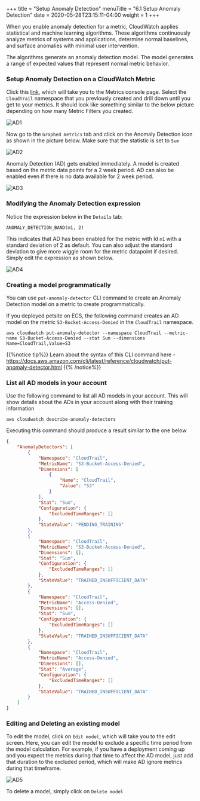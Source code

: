 +++
title = "Setup Anomaly Detection"
menuTitle = "6.1 Setup Anomaly Detection"
date = 2020-05-28T23:15:11-04:00
weight = 1
+++

When you enable anomaly detection for a metric, CloudWatch applies statistical and machine learning algorithms. These algorithms continuously analyze metrics of systems and applications, determine normal baselines, and surface anomalies with minimal user intervention.

The algorithms generate an anomaly detection model. The model generates a range of expected values that represent normal metric behavior.

### Setup Anomaly Detection on a CloudWatch Metric

Click this [link](https://console.aws.amazon.com/cloudwatch/home?region=us-east-1#metricsV2:graph=~(view~'timeSeries~stacked~false~region~'us-east-1~stat~'Average~period~300);query=~'), which will take you to the Metrics console page. Select the `CloudTrail` namespace that you previously created and drill down until you get to your metrics. It should look like something similar to the below picture depending on how many Metric Filters you created. 


![AD1](/images/ad/AD-1.PNG?classes=shadow)

Now go to the `Graphed metrics` tab and click on the Anomaly Detection icon as shown in the picture below. Make sure that the statistic is set to `Sum`

![AD2](/images/ad/AD-2.PNG?classes=shadow)

Anomaly Detection (AD) gets enabled immediately. A model is created based on the metric data points for a 2 week period. AD can also be enabled even if there is no data available for 2 week period.

![AD3](/images/ad/AD-3.PNG?classes=shadow)

### Modifying the Anomaly Detection expression

Notice the expression below in the `Details` tab:

```
ANOMALY_DETECTION_BAND(m1, 2)
```

This indicates that AD has been enabled for the metric with Id `m1` with a standard deviation of 2 as default. You can also adjust the standard deviation to give more wiggle room for the metric datapoint if desired. Simply edit the expression as shown below.

![AD4](/images/ad/AD-4.PNG?classes=shadow)

### Creating a model programmatically

You can use `put-anomaly-detector` CLI command to create an Anomaly Detection model on a metric to create programmatically. 

If you deployed petsite on ECS, the following command creates an AD model on the metric `S3-Bucket-Access-Denied` in the `CloudTrail` namespace. 

```
aws cloudwatch put-anomaly-detector --namespace CloudTrail --metric-name S3-Bucket-Access-Denied --stat Sum --dimensions Name=CloudTrail,Value=S3
```

{{%notice tip%}}
Learn about the syntax of this CLI command here - https://docs.aws.amazon.com/cli/latest/reference/cloudwatch/put-anomaly-detector.html
{{% /notice%}}

### List all AD models in your account
Use the following command to list all AD models in your account. This will show details about the ADs in your account along with their training information
```
aws cloudwatch describe-anomaly-detectors
```

Executing this command should produce a result similar to the one below

```json
{
    "AnomalyDetectors": [
        {
            "Namespace": "CloudTrail",
            "MetricName": "S3-Bucket-Access-Denied",
            "Dimensions": [
                {
                    "Name": "CloudTrail",
                    "Value": "S3"
                }
            ],
            "Stat": "Sum",
            "Configuration": {
                "ExcludedTimeRanges": []
            },
            "StateValue": "PENDING_TRAINING"
        },
        {
            "Namespace": "CloudTrail",
            "MetricName": "S3-Bucket-Access-Denied",
            "Dimensions": [],
            "Stat": "Sum",
            "Configuration": {
                "ExcludedTimeRanges": []
            },
            "StateValue": "TRAINED_INSUFFICIENT_DATA"
        },
        {
            "Namespace": "CloudTrail",
            "MetricName": "Access-Denied",
            "Dimensions": [],
            "Stat": "Sum",
            "Configuration": {
                "ExcludedTimeRanges": []
            },
            "StateValue": "TRAINED_INSUFFICIENT_DATA"
        },
        {
            "Namespace": "CloudTrail",
            "MetricName": "Access-Denied",
            "Dimensions": [],
            "Stat": "Average",
            "Configuration": {
                "ExcludedTimeRanges": []
            },
            "StateValue": "TRAINED_INSUFFICIENT_DATA"
        }
    ]
}

```

### Editing and Deleting an existing model

To edit the model, click on `Edit model`, which will take you to the edit screen. Here, you can edit the model to exclude a specific time period from the model calculation. 
For example, if you have a deployment coming up and you expect the metrics during that time to affect the AD model, just add that duration to the excluded period, which will make AD ignore metrics during that timeframe.

![AD5](/images/ad/ad5.png?classes=shadow)

To delete a model, simply click on `Delete model`